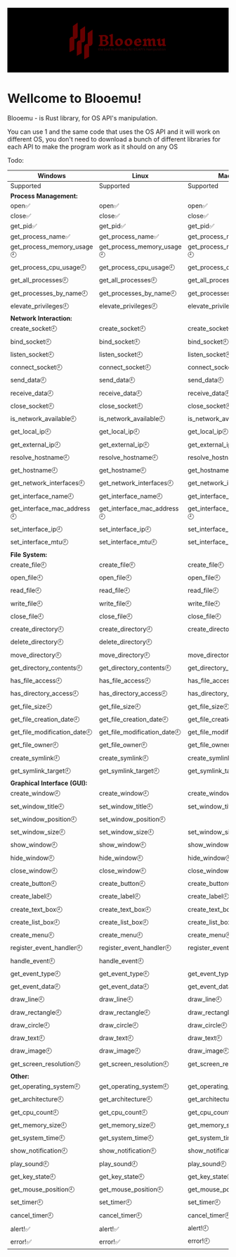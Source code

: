 ![](./blooemux.png)
# Wellcome to Blooemu!
Blooemu - is Rust library, for OS API's manipulation. 

You can use 1 and the same code that uses the OS API and it will work on different OS, you don't need to download a bunch of different libraries for each API to make the program work as it should on any OS

Todo:

| Windows      | Linux        | MacOS     |
| -------------| -------------|-----------|
| Supported    | Supported    | Supported |
| **Process Management:** |
| open✅| open✅| open✅     |
| close✅| close✅| close✅     |
| get_pid✅| get_pid✅|get_pid✅|
| get_process_name✅| get_process_name✅|get_process_name✅|
| get_process_memory_usage🕘| get_process_memory_usage🕘| get_process_memory_usage🕘|
| get_process_cpu_usage🕘| get_process_cpu_usage🕘| get_process_cpu_usage🕘|
| get_all_processes🕘| get_all_processes🕘| get_all_processes🕘|
| get_processes_by_name🕘| get_processes_by_name🕘| get_processes_by_name🕘|
| elevate_privileges🕘| elevate_privileges🕘| elevate_privileges🕘|
| **Network Interaction:** |
| create_socket🕘| create_socket🕘| create_socket🕘|
| bind_socket🕘| bind_socket🕘| bind_socket🕘|
| listen_socket🕘| listen_socket🕘| listen_socket🕘|
| connect_socket🕘| connect_socket🕘| connect_socket🕘|
| send_data🕘| send_data🕘| send_data🕘|
| receive_data🕘| receive_data🕘| receive_data🕘|
| close_socket🕘| close_socket🕘| close_socket🕘|
| is_network_available🕘| is_network_available🕘| is_network_available🕘|
| get_local_ip🕘| get_local_ip🕘| get_local_ip🕘|
| get_external_ip🕘| get_external_ip🕘| get_external_ip🕘|
| resolve_hostname🕘| resolve_hostname🕘| resolve_hostname🕘|
| get_hostname🕘| get_hostname🕘| get_hostname🕘|
| get_network_interfaces🕘| get_network_interfaces🕘| get_network_interfaces🕘|
| get_interface_name🕘| get_interface_name🕘| get_interface_name🕘|
| get_interface_mac_address🕘| get_interface_mac_address🕘| get_interface_mac_address🕘|
| set_interface_ip🕘| set_interface_ip🕘| set_interface_ip🕘|
| set_interface_mtu🕘| set_interface_mtu🕘| set_interface_mtu🕘|
| **File System:** |
| create_file🕘| create_file🕘| create_file🕘|
| open_file🕘| open_file🕘| open_file🕘|
| read_file🕘| read_file🕘| read_file🕘|
| write_file🕘| write_file🕘| write_file🕘|
| close_file🕘| close_file🕘| close_file🕘
| create_directory🕘| create_directory🕘| create_directory🕘|
| delete_directory🕘| delete_directory🕘|           |
| move_directory🕘| move_directory🕘| move_directory🕘|
| get_directory_contents🕘| get_directory_contents🕘| get_directory_contents🕘|
| has_file_access🕘| has_file_access🕘| has_file_access🕘|
| has_directory_access🕘| has_directory_access🕘| has_directory_access🕘|
| get_file_size🕘| get_file_size🕘| get_file_size🕘|
| get_file_creation_date🕘| get_file_creation_date🕘| get_file_creation_date🕘|
| get_file_modification_date🕘| get_file_modification_date🕘| get_file_modification_date🕘|
| get_file_owner🕘| get_file_owner🕘| get_file_owner🕘|
| create_symlink🕘| create_symlink🕘| create_symlink🕘|
| get_symlink_target🕘| get_symlink_target🕘| get_symlink_target🕘|
| **Graphical Interface (GUI):** |
| create_window🕘| create_window🕘| create_window🕘|
| set_window_title🕘| set_window_title🕘| set_window_title🕘|
| set_window_position🕘| set_window_position🕘|| set_window_position🕘|
| set_window_size🕘| set_window_size🕘| set_window_size🕘
| show_window🕘| show_window🕘| show_window🕘|
| hide_window🕘| hide_window🕘| hide_window🕘
| close_window🕘| close_window🕘| close_window🕘|
| create_button🕘| create_button🕘| create_button🕘|
| create_label🕘| create_label🕘| create_label🕘|
| create_text_box🕘| create_text_box🕘| create_text_box🕘|
| create_list_box🕘| create_list_box🕘| create_list_box🕘|
| create_menu🕘| create_menu🕘| create_menu🕘
| register_event_handler🕘| register_event_handler🕘| register_event_handler🕘|
| handle_event🕘| handle_event🕘|           |
| get_event_type🕘| get_event_type🕘| get_event_type🕘|
| get_event_data🕘| get_event_data🕘| get_event_data🕘|
| draw_line🕘| draw_line🕘| draw_line🕘|
| draw_rectangle🕘| draw_rectangle🕘| draw_rectangle🕘|
| draw_circle🕘| draw_circle🕘| draw_circle🕘|
| draw_text🕘| draw_text🕘| draw_text🕘|
| draw_image🕘| draw_image🕘| draw_image🕘|
| get_screen_resolution🕘| get_screen_resolution🕘| get_screen_resolution🕘|
| **Other:** |
| get_operating_system🕘| get_operating_system🕘| get_operating_system🕘|
| get_architecture🕘| get_architecture🕘| get_architecture🕘|
| get_cpu_count🕘| get_cpu_count🕘| get_cpu_count🕘
| get_memory_size🕘| get_memory_size🕘| get_memory_size🕘|
| get_system_time🕘| get_system_time🕘| get_system_time🕘|
| show_notification🕘| show_notification🕘| show_notification🕘|
| play_sound🕘| play_sound🕘| play_sound🕘|
| get_key_state🕘| get_key_state🕘| get_key_state🕘
| get_mouse_position🕘| get_mouse_position🕘| get_mouse_position🕘|
| set_timer🕘| set_timer🕘| set_timer🕘|
| cancel_timer🕘| cancel_timer🕘| cancel_timer🕘|
|alert!✅|alert!✅|alert!🕘|
|error!✅|error!✅|error!🕘|